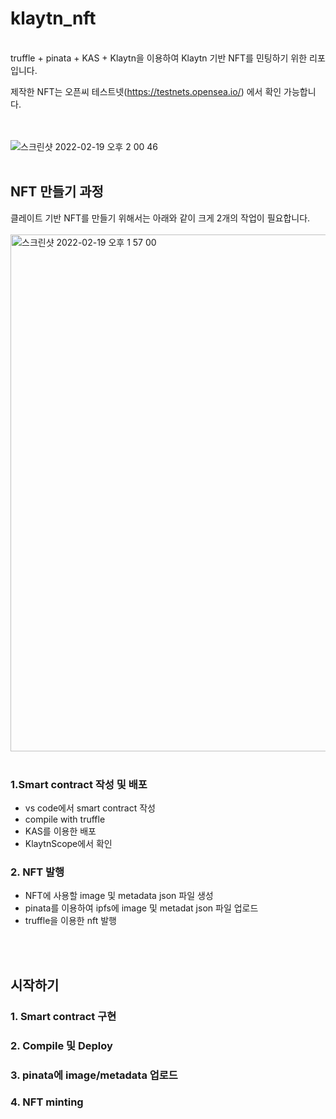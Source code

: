 # klaytn_nft
<br>
truffle + pinata + KAS + Klaytn을 이용하여 Klaytn 기반 NFT를 민팅하기 위한 리포입니다.

제작한 NFT는 오픈씨 테스트넷(https://testnets.opensea.io/) 에서 확인 가능합니다.

<br><br>
![스크린샷 2022-02-19 오후 2 00 46](https://user-images.githubusercontent.com/304667/154786965-057af975-b24c-4c5b-8395-141dcdb700b6.png)
<br><br>

## NFT 만들기 과정

클레이트 기반 NFT를 만들기 위해서는 아래와 같이 크게 2개의 작업이 필요합니다.
<br><br>
<img width="827" alt="스크린샷 2022-02-19 오후 1 57 00" src="https://user-images.githubusercontent.com/304667/154786976-8109ade2-70d2-4722-b87d-c4459e0be7ee.png">
<br><br>

### 1.Smart contract 작성 및 배포 
- vs code에서 smart contract 작성
- compile with truffle
- KAS를 이용한 배포
- KlaytnScope에서 확인


### 2. NFT 발행
- NFT에 사용할 image 및 metadata json 파일 생성
- pinata를 이용하여 ipfs에 image 및 metadat json 파일 업로드
- truffle을 이용한 nft 발행

<br><br>
## 시작하기
 
### 1. Smart contract 구현
### 2. Compile 및 Deploy
### 3. pinata에 image/metadata 업로드
### 4. NFT minting
